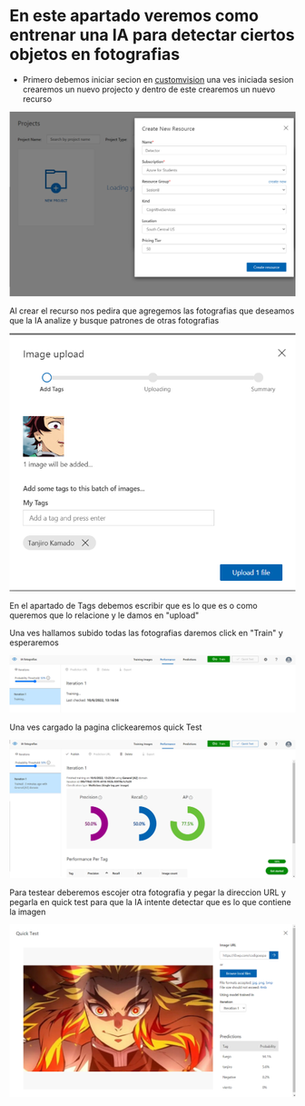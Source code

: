# En este apartado veremos como entrenar una IA para detectar ciertos objetos en fotografias

- Primero debemos iniciar secion en [customvision](https://www.customvision.ai/) una ves iniciada sesion crearemos un nuevo projecto y dentro de este crearemos un nuevo recurso 

![](crear.png)

Al crear el recurso nos pedira que agregemos las fotografias que deseamos que la IA analize y busque patrones de otras fotografias

![](tag.png)

En el apartado de Tags debemos escribir que es lo que es o como queremos que lo relacione y le damos en "upload"

Una ves hallamos subido todas las fotografias daremos click en "Train" y esperaremos 

![](entrenando.png)

Una ves cargado la pagina clickearemos quick Test

![](resultados.png)


Para testear deberemos escojer otra fotografia y pegar la direccion URL y pegarla en quick test para que la IA intente detectar que es lo que contiene la imagen

![](final.png)
